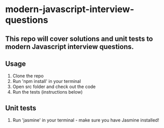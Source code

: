# modern-javascript-interview-questions

## This repo will cover solutions and unit tests to modern Javascript interview questions.

## Usage
1. Clone the repo
2. Run 'npm install' in your terminal
2. Open src folder and check out the code
3. Run the tests (instructions below)

## Unit tests
1. Run 'jasmine' in your terminal - make sure you have Jasmine installed!
